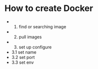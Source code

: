 # How to create Docker
- 1. find or searching image
- 2. pull images
- 3. set up configure
- 3.1 set name
- 3.2 set port
- 3.3 set env